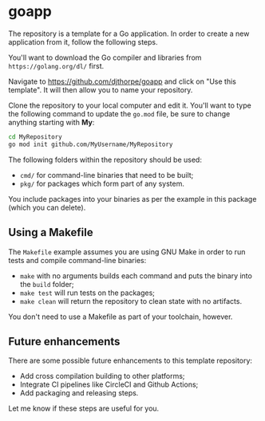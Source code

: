 # goapp

The repository is a template for a Go application. In order to
create a new application from it, follow the following steps.

You'll want to download the Go compiler and libraries from
`https://golang.org/dl/` first.

Navigate to https://github.com/djthorpe/goapp and click on
"Use this template". It will then allow you to name your 
repository.


Clone the repository to your local computer and edit it.
You'll want to type the following command to update the
`go.mod` file, be sure to change anything starting with __My__:

```bash
cd MyRepository
go mod init github.com/MyUsername/MyRepository
```

The following folders within the repository should be used:

  * `cmd/` for command-line binaries that need to be built;
  * `pkg/` for packages which form part of any system.

You include packages into your binaries as per the example
in this package (which you can delete).

## Using a Makefile

The `Makefile` example assumes you are using GNU Make in
order to run tests and compile command-line binaries:

  * `make` with no arguments builds each command and puts
    the binary into the `build` folder;
  * `make test` will run tests on the packages;
  * `make clean` will return the repository to clean state
    with no artifacts.

You don't need to use a Makefile as part of your toolchain,
however.

## Future enhancements

There are some possible future enhancements to this template
repository:

  * Add cross compilation building to other platforms;
  * Integrate CI pipelines like CircleCI and Github Actions;
  * Add packaging and releasing steps.

Let me know if these steps are useful for you.


